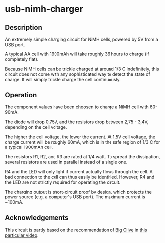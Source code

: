 # usb-nimh-charger

## Description
An extremely simple charging circuit for NiMH cells, powered by 5V from a USB port.

A typical AA cell with 1900mAh will take roughly 36 hours to charge (if completely flat).

Because NiMH cells can be trickle charged at around 1/3 C indefinitely, this circuit does
not come with any sophisticated way to detect the state of charge. It will simply trickle
charge the cell continuously.

## Operation
The component values have been choosen to charge a NiMH cell with 60-90mA.

The diode will drop 0,75V, and the resistors drop between 2,75 - 3,4V, depending on the
cell voltage.

The higher the cell voltage, the lower the current. At 1,5V cell voltage, the charge current
will be roughly 60mA, which is in the safe region of 1/3 C for a typical 1900mAh cell.

The resistors R1, R2, and R3 are rated at 1/4 watt. To spread the dissipation, several
resistors are used in parallel instead of a single one.

R4 and the LED will only light if current actually flows through the cell. A bad connection to
the cell can thus easily be identified. However, R4 and the LED are not strictly required for
operating the circuit.

The charging output is short-circuit proof by design, which protects the power source (e.g. a
computer's USB port). The maximum current is ~100mA.

## Acknowledgements
This circuit is partly based on the recommendation of [Big Clive](http://bigclive.com/) in
[this particular video]( https://www.youtube.com/watch?v=Lv23jMMPuiY).
